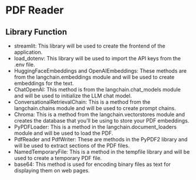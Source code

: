 # PDF Reader

## Library Function

- streamlit: This library will be used to create the frontend of the application.
- load_dotenv: This library will be used to import the API keys from the .env file.
- HuggingFaceEmbeddings and OpenAIEmbeddings: These methods are from the langchain.embeddings module and will be used to create embeddings for the text.
- ChatOpenAI: This method is from the langchain.chat_models module and will be used to initialize the LLM chat model.
- ConversationalRetrievalChain: This is a method from the langchain.chains module and will be used to create prompt chains.
- Chroma: This is a method from the langchain.vectorstores module and creates the database that you’ll be using to store your PDF embeddings.
- PyPDFLoader: This is a method in the langchain.document_loaders module and will be used to load the PDF.
- PdfReader and PdfWriter: These are methods in the PyPDF2 library and will be used to extract sections of the PDF files.
- NamedTemporaryFile: This is a method in the tempfile library and will be used to create a temporary PDF file.
- base64: This method is used for encoding binary files as text for displaying them on web pages.
